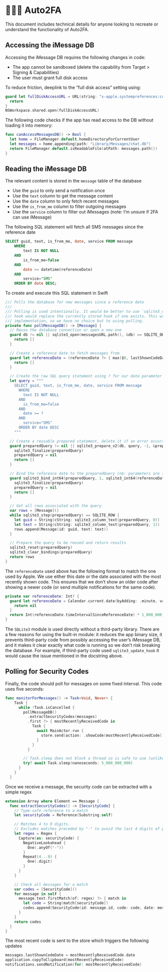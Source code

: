 # 👨🏼‍💻 Auto2FA

This document includes technical details for anyone looking to recreate or understand the functionality of Auto2FA.

## Accessing the iMessage DB

Accessing the iMessage DB requires the following changes in code:

- The app cannot be sandboxed (delete the capability from Target > Signing & Capabilities)
- The user must grant full disk access

To reduce friction, deeplink to the “full disk access” setting using:

```swift
guard let fullDiskAccessURL = URL(string: "x-apple.systempreferences:com.apple.preference.security?Privacy_AllFiles") else {
  return
}
NSWorkspace.shared.open(fullDiskAccessURL)
```

The following code checks if the app has read access to the DB without loading it into memory:

```swift
func canAccessMessagesDB() -> Bool {
  let home = FileManager.default.homeDirectoryForCurrentUser
  let messages = home.appending(path: "Library/Messages/chat.db")
  return FileManager.default.isReadableFile(atPath: messages.path())
}
```

## Reading the iMessage DB

The relevant content is stored in the `message` table of the database

- Use the `guid` to only send a notification once
- Use the `text` column to get the message content
- Use the `date` column to only fetch recent messages
- Use the `is_from_me` column to filter outgoing messages
- Use the `service` column to filter out iMessages (note: I’m unsure if 2FA can use iMessage)

The following SQL statement will fetch all SMS messages since the reference date

```sql
SELECT guid, text, is_from_me, date, service FROM message
	WHERE
		text IS NOT NULL
	AND
		is_from_me=false
	AND
		date >= datetime(referenceDate)
	AND
		service="SMS"
	ORDER BY date DESC;
```

To create and execute this SQL statement in Swift

```swift
/// Polls the database for new messages since a reference date
///
/// Polling is used intentionally. It would be better to use `sqlite3_update_hook`, but our provided
/// hook would replace the currently stored hook if one exists. This would risk breaking the iMessage
/// implementation, so we have no choice but to using polling.
private func pollMessageDB() -> [Message] {
  // Reuse the database connection or open a new one
  guard db != nil || sqlite3_open(messagesURL.path(), &db) == SQLITE_OK else {
    return []
  }

  // Create a reference date to fetch messages from
  guard let referenceDate = (referenceDate ?> { max($0, lastShownCodeDate) }) else {
    return []
  }

  // Create the raw SQL query statement using ? for our date parameter
  let query = """
    SELECT guid, text, is_from_me, date, service FROM message
      WHERE
        text IS NOT NULL
      AND
        is_from_me=false
      AND
        date >= ?
      AND
        service="SMS"
      ORDER BY date DESC
    """

  // Create a reusable prepared statement, delete it if an error occurs
  guard preparedQuery != nil || sqlite3_prepare_v2(db, query, -1, &preparedQuery, nil) == SQLITE_OK else {
    sqlite3_finalize(preparedQuery)
    preparedQuery = nil
    return []
  }

  // Bind the reference date to the preparedQuery (nb: parameters are indexed from 1)
  guard sqlite3_bind_int64(preparedQuery, 1, sqlite3_int64(referenceDate)) == SQLITE_OK else {
    sqlite3_finalize(preparedQuery)
    preparedQuery = nil
    return []
  }

  // Get all rows associated with the query
  var rows = [Message]()
  while sqlite3_step(preparedQuery) == SQLITE_ROW {
    let guid = String(cString: sqlite3_column_text(preparedQuery, 0))
    let text = String(cString: sqlite3_column_text(preparedQuery, 1))
    rows.append(Message(id: guid, text: text))
  }

  // Prepare the query to be reused and return results
  sqlite3_reset(preparedQuery)
  sqlite3_clear_bindings(preparedQuery)
  return rows
}
```

The `referenceDate` used above has the following format to match the one used by Apple. We use either this date or the date associated with the most recently shown code. This ensures that we don’t show an older code after showing a newer code (or send multiple notifications for the same code).

```swift
private var referenceDate: Int? {
  guard let referenceDate = Calendar.current.date(byAdding: .minute, value: minutesAgo, to: .now) else {
    return nil
  }
  return Int(referenceDate.timeIntervalSinceReferenceDate) * 1_000_000_000
}
```

The `SQLite3` module is used directly without a third-party library. There are a few reasons for using the built-in module: it reduces the app binary size, it prevents third-party code from possibly accessing the user’s iMessage DB, and it makes it clear exactly what code is running so we don’t risk breaking the database. For example, if third-party code used `sqlite3_update_hook` it would cause the issue mentioned in the docstring above.

## Polling for Security Codes

Finally, the code should poll for messages on some fixed interval. This code uses five seconds:

```swift
func monitorForMessages() -> Task<Void, Never> {
    Task {
      while !Task.isCancelled {
        pollMessageDB()
          .extractSecurityCodes(messages)
          .first ?> { mostRecentlyReceivedCode in
            Task {
              await MainActor.run {
                store.send(action: .showCode(mostRecentlyReceivedCode))
              }
            }
          }

        // Task.sleep does not block a thread so is safe to use (unlike Thread.sleep)
        try? await Task.sleep(nanoseconds: 5_000_000_000)
      }
    }
  }
```

Once we receive a message, the security code can be extracted with a simple regex

```swift
extension Array where Element == Message {
  func extractSecurityCodes() -> [SecurityCode] {
    // Type-safe reference to a match
    let securityCode = Reference(Substring.self)

    // Matches 4 to 9 digits.
    // Excludes matches preceded by "-" to avoid the last 4 digits of phone numbers.
    let regex = Regex {
      Capture(as: securityCode) {
        NegativeLookahead {
          One(.anyOf("-"))
        }
        Repeat(4...9) {
          One(.digit)
        }
      }
    }

    // Check all messages for a match
    var codes = [SecurityCode]()
    for message in self {
      message.text.firstMatch(of: regex) ?> { match in
        let code = String(match[securityCode])
        codes.append(SecurityCode(id: message.id, code: code, date: message.date))
      }
    }
    return codes
  }
}
```

The most recent code is sent to the store which triggers the following updates

```swift
messages.lastShownCodeDate = mostRecentlyReceivedCode.date
application.copyToClipboard(mostRecentlyReceivedCode)
notifications.sendNotification(for: mostRecentlyReceivedCode)
```
